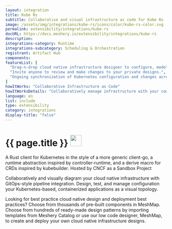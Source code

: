```yaml
---
layout: integration
title: Kube Rs
subtitle: Collaborative and visual infrastructure as code for Kube Rs
image: /assets/img/integrations/kube-rs/icons/color/kube-rs-color.svg
permalink: extensibility/integrations/kube-rs
docURL: https://docs.meshery.io/extensibility/integrations/kube-rs
description: 
integrations-category: Runtime
integrations-subcategory: Scheduling & Orchestration
registrant: Artifact Hub
components: 
featureList: [
  "Drag-n-drop cloud native infrastructure designer to configure, model, and deploy your workloads.",
  "Invite anyone to review and make changes to your private designs.",
  "Ongoing synchronization of Kubernetes configuration and changes across any number of clusters."
]
howItWorks: "Collaborative Infrastructure as Code"
howItWorksDetails: "Collaboratively manage infrastructure with your coworkers synchronously sharing the same designs."
language: en
list: include
type: extensibility
category: integrations
display-title: "false"
---
```

<h1>{{ page.title }} <img src="{{ page.image }}" style="width: 35px; height: 35px;" /></h1>

<p>
A Rust client for Kubernetes in the style of a more generic client-go, a runtime abstraction inspired by controller-runtime, and a derive macro for CRDs inspired by kubebuilder. Hosted by CNCF as a Sandbox Project
</p>
<p>
    Collaboratively and visually diagram your cloud native infrastructure with GitOps-style pipeline integration. Design, test, and manage configuration your Kubernetes-based, containerized applications as a visual topology.
</p>
<p>
    Looking for best practice cloud native design and deployment best practices? Choose from thousands of pre-built components in MeshMap. Choose from hundreds of ready-made design patterns by importing templates from Meshery Catalog or use our low code designer, MeshMap, to create and deploy your own cloud native infrastructure designs.
</p>
